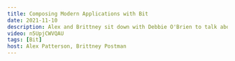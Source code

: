```yaml
---
title: Composing Modern Applications with Bit
date: 2021-11-10
description: Alex and Brittney sit down with Debbie O'Brien to talk about bit (bit.dev). We dive deep into how you can use bit to compose your application one bit at a time.
video: n5UpjCWVQAU
tags: [Bit]
host: Alex Patterson, Brittney Postman
---
```

